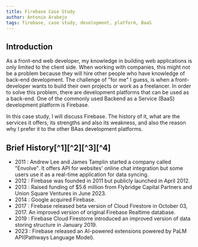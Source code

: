 ```yaml
---
title: Firebase Case Study
author: Antonio Arabejo
tags: firebase, case study, development, platform, BaaS
---
```


## Introduction

As a front-end web developer, my knowledge in building web applications is only limited to the client side. When working with companies, this might not be a problem because they will hire other people who have knowledge of back-end development. The challenge of "for me" I guess, is when a front-developer wants to  build their own projects or work as a freelancer. In order to solve this problem, there are development platforms that can be used as a back-end. One of the commonly used Backend as a Service (BaaS) development platform is Firebase.

In this case study, I will discuss Firebase. The history of it, what are the services it offers, its strengths and also its weakness, and also the reason why I prefer it to the other BAas development platforms.

## Brief History[^1][^2][^3][^4]

- 2011 : Andrew Lee and James Tamplin started a company called "Envolve". It offers API for websites' online chat integration but some users use it as a real-time application for data syncing.
- 2012 : Firebase was founded in 2011 but publicly launched in April 2012.
- 2013 : Raised funding of $5.6 million from Flybridge Capital Partners and Union Square Ventures in June 2023.
- 2014 : Google acquired Firebase.
- 2017 : Firebase released beta version of Cloud Firestore in October 03, 2017. An improved version of original Firebase Realtime database.
- 2019 : Firebase Cloud Firestorre introduced an improved version of data storing structure in January 2019.
- 2023 : Firebase released an AI-powered extensions powered by PaLM API(Pathways Language Model).
